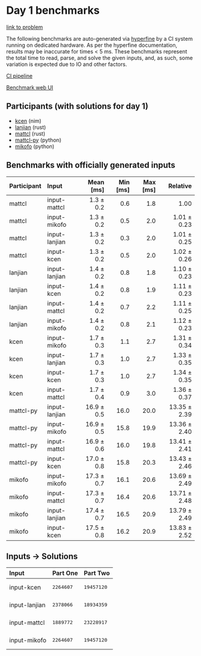 # Day 1 benchmarks

[link to problem](https://adventofcode.com/2024/day/1)

The following benchmarks are auto-generated via
[hyperfine](https://github.com/sharkdp/hyperfine) by a CI system running on
dedicated hardware. As per the hyperfine documentation, results may be
inaccurate for times < 5 ms. These benchmarks represent the total time to read,
parse, and solve the given inputs, and, as such, some variation is expected due
to IO and other factors.

[CI pipeline](http://ci.papercode.net:8080/teams/main/pipelines/aoc2024)

[Benchmark web UI](https://aoc.ancalagon.black)


## Participants (with solutions for day 1)

- [kcen](https://github.com/kcen/aoc2024) (nim)
- [lanjian](https://github.com/lanjian/aoc-2024) (rust)
- [mattcl](https://github.com/mattcl/aoc2024) (rust)
- [mattcl-py](https://github.com/mattcl/aoc2024-py) (python)
- [mikofo](https://github.com/mikofo/aoc2024) (python)


## Benchmarks with officially generated inputs

| Participant | Input | Mean [ms] | Min [ms] | Max [ms] | Relative |
|:---|:---|---:|---:|---:|---:|
| mattcl | input-mattcl | 1.3 ± 0.2 | 0.6 | 1.8 | 1.00 |
| mattcl | input-mikofo | 1.3 ± 0.2 | 0.5 | 2.0 | 1.01 ± 0.23 |
| mattcl | input-lanjian | 1.3 ± 0.2 | 0.3 | 2.0 | 1.01 ± 0.25 |
| mattcl | input-kcen | 1.3 ± 0.2 | 0.5 | 2.0 | 1.02 ± 0.26 |
| lanjian | input-lanjian | 1.4 ± 0.2 | 0.8 | 1.8 | 1.10 ± 0.23 |
| lanjian | input-kcen | 1.4 ± 0.2 | 0.8 | 1.9 | 1.11 ± 0.23 |
| lanjian | input-mattcl | 1.4 ± 0.2 | 0.7 | 2.2 | 1.11 ± 0.25 |
| lanjian | input-mikofo | 1.4 ± 0.2 | 0.8 | 2.1 | 1.12 ± 0.23 |
| kcen | input-mikofo | 1.7 ± 0.3 | 1.1 | 2.7 | 1.31 ± 0.34 |
| kcen | input-lanjian | 1.7 ± 0.3 | 1.0 | 2.7 | 1.33 ± 0.35 |
| kcen | input-kcen | 1.7 ± 0.3 | 1.0 | 2.7 | 1.34 ± 0.35 |
| kcen | input-mattcl | 1.7 ± 0.4 | 0.9 | 3.0 | 1.36 ± 0.37 |
| mattcl-py | input-lanjian | 16.9 ± 0.5 | 16.0 | 20.0 | 13.35 ± 2.39 |
| mattcl-py | input-mikofo | 16.9 ± 0.5 | 15.8 | 19.9 | 13.36 ± 2.40 |
| mattcl-py | input-mattcl | 16.9 ± 0.6 | 16.0 | 19.8 | 13.41 ± 2.41 |
| mattcl-py | input-kcen | 17.0 ± 0.8 | 15.8 | 20.3 | 13.43 ± 2.46 |
| mikofo | input-mikofo | 17.3 ± 0.7 | 16.1 | 20.6 | 13.69 ± 2.49 |
| mikofo | input-mattcl | 17.3 ± 0.7 | 16.4 | 20.6 | 13.71 ± 2.48 |
| mikofo | input-lanjian | 17.4 ± 0.7 | 16.5 | 20.9 | 13.79 ± 2.49 |
| mikofo | input-kcen | 17.5 ± 0.8 | 16.2 | 20.9 | 13.83 ± 2.52 |


## Inputs -> Solutions

| Input | Part One | Part Two |
|:---|:---|:---|
|input-kcen|<pre>2264607</pre>|<pre>19457120</pre>|
|input-lanjian|<pre>2378066</pre>|<pre>18934359</pre>|
|input-mattcl|<pre>1889772</pre>|<pre>23228917</pre>|
|input-mikofo|<pre>2264607</pre>|<pre>19457120</pre>|